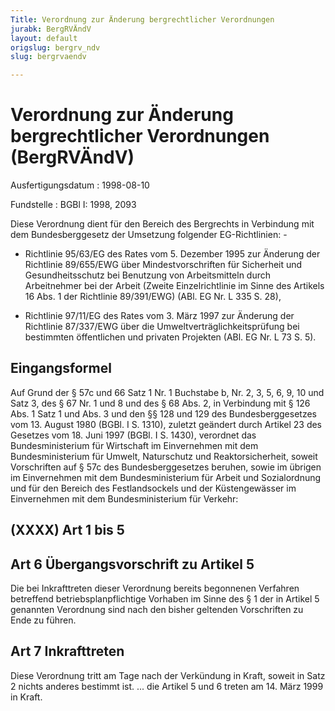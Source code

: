 ```yaml
---
Title: Verordnung zur Änderung bergrechtlicher Verordnungen
jurabk: BergRVÄndV
layout: default
origslug: bergrv_ndv
slug: bergrvaendv

---
```


# Verordnung zur Änderung bergrechtlicher Verordnungen (BergRVÄndV)

Ausfertigungsdatum
:   1998-08-10

Fundstelle
:   BGBl I: 1998, 2093

Diese Verordnung dient für den Bereich des Bergrechts in Verbindung mit dem Bundesberggesetz der Umsetzung folgender EG-Richtlinien: -

*   Richtlinie 95/63/EG des Rates vom 5. Dezember 1995 zur Änderung der Richtlinie 89/655/EWG über Mindestvorschriften für Sicherheit und Gesundheitsschutz bei Benutzung von Arbeitsmitteln durch Arbeitnehmer bei der Arbeit (Zweite Einzelrichtlinie im Sinne des Artikels 16 Abs. 1 der Richtlinie 89/391/EWG) (ABl. EG Nr. L 335 S. 28),


-   Richtlinie 97/11/EG des Rates vom 3. März 1997 zur Änderung der Richtlinie 87/337/EWG über die Umweltverträglichkeitsprüfung bei bestimmten öffentlichen und privaten Projekten (ABl. EG Nr. L 73 S. 5).





## Eingangsformel

Auf Grund der § 57c und 66 Satz 1 Nr. 1 Buchstabe b, Nr. 2, 3, 5, 6, 9, 10 und Satz 3, des § 67 Nr. 1 und 8 und des § 68 Abs. 2, in Verbindung mit § 126 Abs. 1 Satz 1 und Abs. 3 und den §§ 128 und 129 des Bundesberggesetzes vom 13. August 1980 (BGBl. I S. 1310), zuletzt geändert durch Artikel 23 des Gesetzes vom 18. Juni 1997 (BGBl. I S. 1430), verordnet das Bundesministerium für Wirtschaft im Einvernehmen mit dem Bundesministerium für Umwelt, Naturschutz und Reaktorsicherheit, soweit Vorschriften auf § 57c des Bundesberggesetzes beruhen, sowie im übrigen im Einvernehmen mit dem Bundesministerium für Arbeit und Sozialordnung und für den Bereich des Festlandsockels und der Küstengewässer im Einvernehmen mit dem Bundesministerium für Verkehr:


## (XXXX) Art 1 bis 5



## Art 6 Übergangsvorschrift zu Artikel 5

Die bei Inkrafttreten dieser Verordnung bereits begonnenen Verfahren betreffend betriebsplanpflichtige Vorhaben im Sinne des § 1 der in Artikel 5 genannten Verordnung sind nach den bisher geltenden Vorschriften zu Ende zu führen.


## Art 7 Inkrafttreten

Diese Verordnung tritt am Tage nach der Verkündung in Kraft, soweit in Satz 2 nichts anderes bestimmt ist. ... die Artikel 5 und 6 treten am 14. März 1999 in Kraft.

